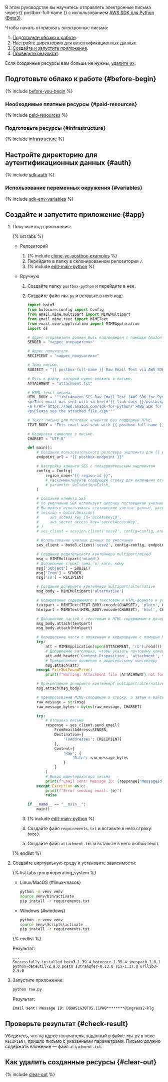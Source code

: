 

В этом руководстве вы научитесь отправлять электронные письма через {{ postbox-full-name }} с использованием [AWS SDK для Python (Boto3)](https://boto3.amazonaws.com/v1/documentation/api/latest/index.html).

Чтобы начать отправлять электронные письма:

1. [Подготовьте облако к работе](#before-begin).
1. [Настройте директорию для аутентификационных данных](#auth).
1. [Создайте и запустите приложение](#app).
1. [Проверьте результат](#check-result).

Если созданные ресурсы вам больше не нужны, [удалите их](#clear-out).


## Подготовьте облако к работе {#before-begin}

{% include [before-you-begin](../../_tutorials/_tutorials_includes/before-you-begin.md) %}


### Необходимые платные ресурсы {#paid-resources}

{% include [paid-resources](../../_includes/postbox/send-emails-aws-sdk/paid-resources.md) %}


### Подготовьте ресурсы {#infrastructure}

{% include [infrastructure](../../_includes/postbox/send-emails-aws-sdk/infrastructure.md) %}


## Настройте директорию для аутентификационных данных {#auth}

{% include [sdk-auth](../../_includes/postbox/send-emails-aws-sdk/auth.md) %}


### Использование переменных окружения {#variables}

{% include [sdk-env-variables](../../_includes/postbox/send-emails-aws-sdk/env-variables.md) %}


## Создайте и запустите приложение {#app}

1. Получите код приложения:

    {% list tabs %}

    - Репозиторий

      1. {% include [clone-yc-postbox-examples](../../_includes/postbox/send-emails-aws-sdk/clone-yc-postbox-examples.md) %}
      1. Перейдите в папку в склонированном репозитории `/`.
      1. {% include [edit-main-python](../../_includes/postbox/send-emails-aws-sdk/edit-main-python.md) %}

    - Вручную

      1. Создайте папку `postbox-python` и перейдите в нее.
      1. Создайте файл `raw.py` и вставьте в него код:

          ```python
          import boto3
          from botocore.config import Config
          from email.mime.multipart import MIMEMultipart
          from email.mime.text import MIMEText
          from email.mime.application import MIMEApplication
          import os

          # Адрес отправителя должен быть подтвержден с помощью Amazon SES.
          SENDER = "<адрес_отправителя>"

          # Адрес получателя.
          RECIPIENT = "<адрес_получателя>"

          # Тема письма.
          SUBJECT = "{{ postbox-full-name }} Raw Email Test via AWS SDK for Python"

          # Путь к файлу, который нужно вложить в письмо.
          ATTACHMENT = "attachment.txt"

          # HTML-текст письма.
          HTML_BODY = """<h1>Amazon SES Raw Email Test (AWS SDK for Python)</h1>
          <p>This email was sent with <a href='{{ link-docs }}/postbox/quickstart'>{{ postbox-full-name }}</a> using the 
          <a href='https://aws.amazon.com/sdk-for-python/'>AWS SDK for Python</a> with raw email format.</p>
          <p>Please see the attached file.</p>"""

          # Текст письма для почтовых клиентов без поддержки HTML.
          TEXT_BODY = "This email was sent with {{ postbox-full-name }} using the AWS SDK for Python with raw email format. Please see the attached file."

          # Кодировка символов в письме.
          CHARSET = "UTF-8"

          def main():
              # Создание пользовательского резолвера эндпоинта для {{ postbox-full-name }}
              endpoint_url = "{{ postbox-endpoint }}"

              # Настройка клиента SES с пользовательским эндпоинтом
              config = Config(
                  region_name="{{ region-id }}",
                  # Раскомментируйте следующую строку для включения отладочного логирования
                  # parameter_validation=False,
              )

              # Создание клиента SES
              # По умолчанию SDK использует цепочку поставщиков учетных данных по умолчанию
              # Вы можете использовать статические учетные данные, раскомментировав и изменив следующие строки:
              # session = boto3.Session(
              #     aws_access_key_id='accessKeyID',
              #     aws_secret_access_key='secretAccessKey',
              # )
              # ses_client = session.client('sesv2', config=config, endpoint_url=endpoint_url)

              # Использование учетных данных по умолчанию
              ses_client = boto3.client('sesv2', config=config, endpoint_url=endpoint_url)

              # Создание родительского контейнера multipart/mixed
              msg = MIMEMultipart('mixed')
              # Добавление строк: тема, от кого, кому
              msg['Subject'] = SUBJECT
              msg['From'] = SENDER
              msg['To'] = RECIPIENT

              # Создание дочернего контейнера multipart/alternative
              msg_body = MIMEMultipart('alternative')

              # Кодирование содержимого в текстовом и HTML-формате и установка кодировки символов
              textpart = MIMEText(TEXT_BODY.encode(CHARSET), 'plain', CHARSET)
              htmlpart = MIMEText(HTML_BODY.encode(CHARSET), 'html', CHARSET)

              # Добавление частей с текстовым и HTML-содержимым в дочерний контейнер
              msg_body.attach(textpart)
              msg_body.attach(htmlpart)

              # Определение части с вложением и кодирование с помощью MIMEApplication
              try:
                  att = MIMEApplication(open(ATTACHMENT, 'rb').read())
                  # Добавление заголовка, чтобы указать почтовому клиенту, что эту часть нужно рассматривать как вложение
                  att.add_header('Content-Disposition', 'attachment', filename=os.path.basename(ATTACHMENT))
                  # Прикрепление вложения к родительскому контейнеру
                  msg.attach(att)
              except FileNotFoundError:
                  print(f"Warning: Attachment file {ATTACHMENT} not found. Sending email without attachment.")

              # Прикрепление дочернего контейнерf multipart/alternative к родительскому контейнеру multipart/mixed
              msg.attach(msg_body)

              # Преобразование MIME-сообщение в строку, а затем в байты
              raw_message = str(msg)
              raw_message_bytes = bytes(raw_message, CHARSET)

              try:
                  # Отправка письма
                  response = ses_client.send_email(
                      FromEmailAddress=SENDER,
                      Destination={
                          'ToAddresses': [RECIPIENT]
                      },
                      Content={
                          'Raw': {
                              'Data': raw_message_bytes
                          }
                      }
                  )
                  # Вывод идентификатора письма
                  print(f"Email sent! Message ID: {response['MessageId']}")
              except Exception as e:
                  print(f"Error sending email: {e}")
                  raise

          if __name__ == "__main__":
              main()
          ```

      1. {% include [edit-main-python](../../_includes/postbox/send-emails-aws-sdk/edit-main-python.md) %}
      1. Создайте файл `requirements.txt` и вставьте в него строку: `boto3`.
      1. Создайте файл `attachment.txt` и вставьте в него любой текст.

    {% endlist %}

1. Создайте виртуальную среду и установите зависимости:

    {% list tabs group=operating_system %}

    - Linux/MacOS {#linux-macos}

      ```bash
      python -m venv venv
      source venv/bin/activate
      pip install -r requirements.txt
      ```

    - Windows {#windows}

      ```bash
      python -m venv venv
      source venv\Scripts\activate
      pip install -r requirements.txt
      ```

    {% endlist %}

    Результат:

    ```text
    ...
    Successfully installed boto3-1.39.4 botocore-1.39.4 jmespath-1.0.1 python-dateutil-2.9.0.post0 s3transfer-0.13.0 six-1.17.0 urllib3-2.5.0
    ```

1. Запустите приложение:

    ```bash
    python raw.py
    ```

    Результат:

    ```text
    Email sent! Message ID: DB9WSLG38TUS.11PW8********@ingress2-klg
    ```


## Проверьте результат {#check-result}

Убедитесь, что на адрес получателя, заданный в файле `raw.py` в поле `RECIPIENT`, пришло письмо с указанными параметрами. Письмо должно содержать вложение — файл `attachment.txt`.


## Как удалить созданные ресурсы {#clear-out}

{% include [clear-out](../../_includes/postbox/send-emails-aws-sdk/clear-out.md) %}